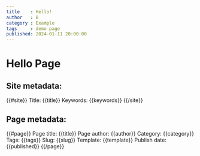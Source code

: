 ```yaml
---
title    : Hello!
author   : B
category : Example
tags     : demo page
published: 2024-01-11 20:00:00
---
```


# Hello Page

## Site metadata:

{{#site}}
Title: {{title}}
Keywords: {{keywords}}
{{/site}}

## Page metadata:

{{#page}}
Page title: {{title}}
Page author: {{author}}
Category: {{category}}
Tags: {{tags}}
Slug: {{slug}}
Template: {{template}}
Publish date: {{published}}
{{/page}}
